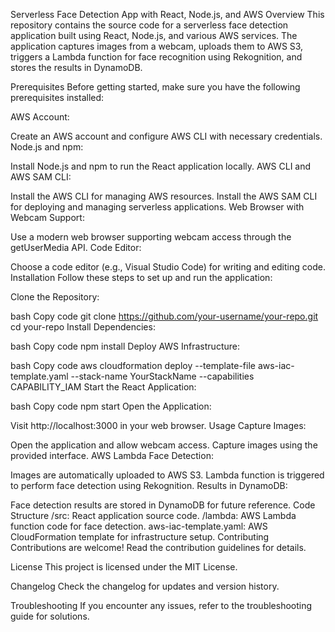 Serverless Face Detection App with React, Node.js, and AWS
Overview
This repository contains the source code for a serverless face detection application built using React, Node.js, and various AWS services. The application captures images from a webcam, uploads them to AWS S3, triggers a Lambda function for face recognition using Rekognition, and stores the results in DynamoDB.

Prerequisites
Before getting started, make sure you have the following prerequisites installed:

AWS Account:

Create an AWS account and configure AWS CLI with necessary credentials.
Node.js and npm:

Install Node.js and npm to run the React application locally.
AWS CLI and AWS SAM CLI:

Install the AWS CLI for managing AWS resources.
Install the AWS SAM CLI for deploying and managing serverless applications.
Web Browser with Webcam Support:

Use a modern web browser supporting webcam access through the getUserMedia API.
Code Editor:

Choose a code editor (e.g., Visual Studio Code) for writing and editing code.
Installation
Follow these steps to set up and run the application:

Clone the Repository:

bash
Copy code
git 
clone
 https://github.com/your-username/your-repo.git
cd
 your-repo
Install Dependencies:

bash
Copy code
npm install
Deploy AWS Infrastructure:

bash
Copy code
aws cloudformation deploy --template-file aws-iac-template.yaml --stack-name YourStackName --capabilities CAPABILITY_IAM
Start the React Application:

bash
Copy code
npm start
Open the Application:

Visit http://localhost:3000 in your web browser.
Usage
Capture Images:

Open the application and allow webcam access.
Capture images using the provided interface.
AWS Lambda Face Detection:

Images are automatically uploaded to AWS S3.
Lambda function is triggered to perform face detection using Rekognition.
Results in DynamoDB:

Face detection results are stored in DynamoDB for future reference.
Code Structure
/src: React application source code.
/lambda: AWS Lambda function code for face detection.
aws-iac-template.yaml: AWS CloudFormation template for infrastructure setup.
Contributing
Contributions are welcome! Read the contribution guidelines for details.

License
This project is licensed under the MIT License.

Changelog
Check the changelog for updates and version history.

Troubleshooting
If you encounter any issues, refer to the troubleshooting guide for solutions.